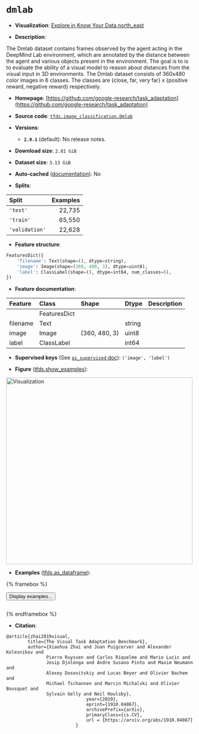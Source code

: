 <div itemscope itemtype="http://schema.org/Dataset">
  <div itemscope itemprop="includedInDataCatalog" itemtype="http://schema.org/DataCatalog">
    <meta itemprop="name" content="TensorFlow Datasets" />
  </div>
  <meta itemprop="name" content="dmlab" />
  <meta itemprop="description" content="The Dmlab dataset contains frames observed by the agent acting in the&#10;DeepMind Lab environment, which are annotated by the distance between&#10;the agent and various objects present in the environment. The goal is to&#10;is to evaluate the ability of a visual model to reason about distances&#10;from the visual input in 3D environments. The Dmlab dataset consists of&#10;360x480 color images in 6 classes. The classes are&#10;{close, far, very far} x {positive reward, negative reward}&#10;respectively.&#10;&#10;To use this dataset:&#10;&#10;```python&#10;import tensorflow_datasets as tfds&#10;&#10;ds = tfds.load(&#x27;dmlab&#x27;, split=&#x27;train&#x27;)&#10;for ex in ds.take(4):&#10;  print(ex)&#10;```&#10;&#10;See [the guide](https://www.tensorflow.org/datasets/overview) for more&#10;informations on [tensorflow_datasets](https://www.tensorflow.org/datasets).&#10;&#10;&lt;img src=&quot;https://storage.googleapis.com/tfds-data/visualization/fig/dmlab-2.0.1.png&quot; alt=&quot;Visualization&quot; width=&quot;500px&quot;&gt;&#10;&#10;" />
  <meta itemprop="url" content="https://www.tensorflow.org/datasets/catalog/dmlab" />
  <meta itemprop="sameAs" content="https://github.com/google-research/task_adaptation" />
  <meta itemprop="citation" content="@article{zhai2019visual,&#10;        title={The Visual Task Adaptation Benchmark},&#10;        author={Xiaohua Zhai and Joan Puigcerver and Alexander Kolesnikov and&#10;               Pierre Ruyssen and Carlos Riquelme and Mario Lucic and&#10;               Josip Djolonga and Andre Susano Pinto and Maxim Neumann and&#10;               Alexey Dosovitskiy and Lucas Beyer and Olivier Bachem and&#10;               Michael Tschannen and Marcin Michalski and Olivier Bousquet and&#10;               Sylvain Gelly and Neil Houlsby},&#10;                              year={2019},&#10;                              eprint={1910.04867},&#10;                              archivePrefix={arXiv},&#10;                              primaryClass={cs.CV},&#10;                              url = {https://arxiv.org/abs/1910.04867}&#10;                          }" />
</div>

# `dmlab`


*   **Visualization**:
    <a class="button button-with-icon" href="https://knowyourdata-tfds.withgoogle.com/#tab=STATS&dataset=dmlab">
    Explore in Know Your Data
    <span class="material-icons icon-after" aria-hidden="true"> north_east
    </span> </a>

*   **Description**:

The Dmlab dataset contains frames observed by the agent acting in the DeepMind
Lab environment, which are annotated by the distance between the agent and
various objects present in the environment. The goal is to is to evaluate the
ability of a visual model to reason about distances from the visual input in 3D
environments. The Dmlab dataset consists of 360x480 color images in 6 classes.
The classes are {close, far, very far} x {positive reward, negative reward}
respectively.

*   **Homepage**:
    [https://github.com/google-research/task_adaptation](https://github.com/google-research/task_adaptation)

*   **Source code**:
    [`tfds.image_classification.Dmlab`](https://github.com/tensorflow/datasets/tree/master/tensorflow_datasets/image_classification/dmlab.py)

*   **Versions**:

    *   **`2.0.1`** (default): No release notes.

*   **Download size**: `2.81 GiB`

*   **Dataset size**: `3.13 GiB`

*   **Auto-cached**
    ([documentation](https://www.tensorflow.org/datasets/performances#auto-caching)):
    No

*   **Splits**:

Split          | Examples
:------------- | -------:
`'test'`       | 22,735
`'train'`      | 65,550
`'validation'` | 22,628

*   **Feature structure**:

```python
FeaturesDict({
    'filename': Text(shape=(), dtype=string),
    'image': Image(shape=(360, 480, 3), dtype=uint8),
    'label': ClassLabel(shape=(), dtype=int64, num_classes=6),
})
```

*   **Feature documentation**:

Feature  | Class        | Shape         | Dtype  | Description
:------- | :----------- | :------------ | :----- | :----------
         | FeaturesDict |               |        |
filename | Text         |               | string |
image    | Image        | (360, 480, 3) | uint8  |
label    | ClassLabel   |               | int64  |

*   **Supervised keys** (See
    [`as_supervised` doc](https://www.tensorflow.org/datasets/api_docs/python/tfds/load#args)):
    `('image', 'label')`

*   **Figure**
    ([tfds.show_examples](https://www.tensorflow.org/datasets/api_docs/python/tfds/visualization/show_examples)):

<img src="https://storage.googleapis.com/tfds-data/visualization/fig/dmlab-2.0.1.png" alt="Visualization" width="500px">

*   **Examples**
    ([tfds.as_dataframe](https://www.tensorflow.org/datasets/api_docs/python/tfds/as_dataframe)):

<!-- mdformat off(HTML should not be auto-formatted) -->

{% framebox %}

<button id="displaydataframe">Display examples...</button>
<div id="dataframecontent" style="overflow-x:auto"></div>
<script>
const url = "https://storage.googleapis.com/tfds-data/visualization/dataframe/dmlab-2.0.1.html";
const dataButton = document.getElementById('displaydataframe');
dataButton.addEventListener('click', async () => {
  // Disable the button after clicking (dataframe loaded only once).
  dataButton.disabled = true;

  const contentPane = document.getElementById('dataframecontent');
  try {
    const response = await fetch(url);
    // Error response codes don't throw an error, so force an error to show
    // the error message.
    if (!response.ok) throw Error(response.statusText);

    const data = await response.text();
    contentPane.innerHTML = data;
  } catch (e) {
    contentPane.innerHTML =
        'Error loading examples. If the error persist, please open '
        + 'a new issue.';
  }
});
</script>

{% endframebox %}

<!-- mdformat on -->

*   **Citation**:

```
@article{zhai2019visual,
        title={The Visual Task Adaptation Benchmark},
        author={Xiaohua Zhai and Joan Puigcerver and Alexander Kolesnikov and
               Pierre Ruyssen and Carlos Riquelme and Mario Lucic and
               Josip Djolonga and Andre Susano Pinto and Maxim Neumann and
               Alexey Dosovitskiy and Lucas Beyer and Olivier Bachem and
               Michael Tschannen and Marcin Michalski and Olivier Bousquet and
               Sylvain Gelly and Neil Houlsby},
                              year={2019},
                              eprint={1910.04867},
                              archivePrefix={arXiv},
                              primaryClass={cs.CV},
                              url = {https://arxiv.org/abs/1910.04867}
                          }
```

